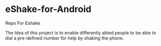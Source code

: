 eShake-for-Android
==================

Repo For Eshake 

The Idea of this project is to enable differently abled people to be able to dial a pre-defined number for help by shaking the phone.